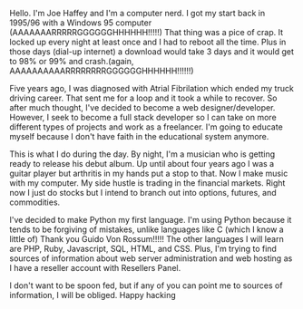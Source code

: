 Hello.  I'm Joe Haffey and I'm a computer nerd.  I got my start back in 1995/96 with a Windows 95 computer (AAAAAAARRRRRGGGGGGHHHHHH!!!!!) That thing was a pice of crap.  It locked up every night at least once and I had to reboot all the time.  Plus in those days (dial-up internet) a download would take 3 days and it would get to 98% or 99% and crash.(again, AAAAAAAAAARRRRRRRRGGGGGGHHHHHH!!!!!!)

Five years ago, I was diagnosed with Atrial Fibrilation which ended my truck driving career.  That sent me for a loop and it took a while to recover.  So after much thought, I've decided to become a web designer/developer.  However, I seek to become a full stack developer so I can take on more different types of projects and work as a freelancer.  I'm going to educate myself because I don't have faith in the educational system anymore. 

This is what I do during the day.  By night, I'm a musician who is getting ready to release his debut album.  Up until about four years ago I was a guitar player but arthritis in my hands put a stop to that.  Now I make music with my computer.  My side hustle is trading in the financial markets.  Right now I just do stocks but I intend to branch out into options, futures, and commodities.  

I've decided to make Python my first language.  I'm using Python because it tends to be forgiving of mistakes, unlike languages like C (which I know a little of)  Thank you Guido Von Rossum!!!!!  The other languages I will learn are PHP, Ruby, Javascript, SQL, HTML, and CSS.  Plus, I'm trying to find sources of information about web server administration and web hosting as I have a reseller account with Resellers Panel.  

I don't want to be spoon fed, but if any of you can point me to sources of information, I will be obliged.  Happy hacking
